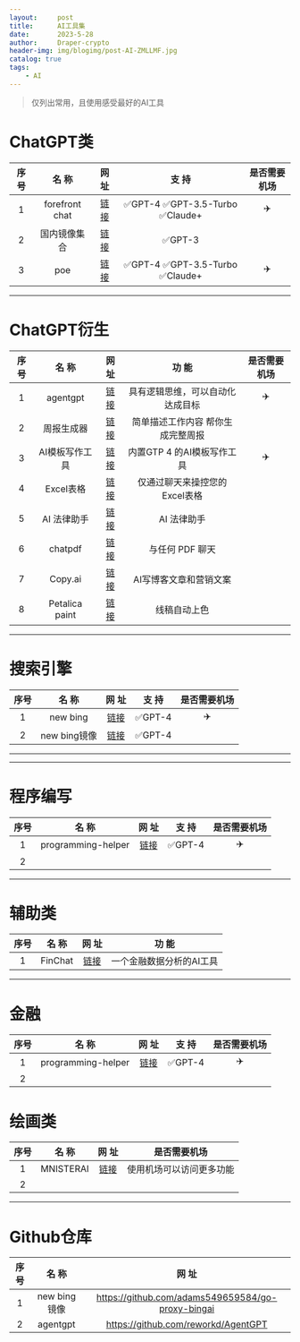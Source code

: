 ```yaml
---
layout:     post
title:      AI工具集
date:       2023-5-28
author:     Draper-crypto
header-img: img/blogimg/post-AI-ZMLLMF.jpg
catalog: true
tags:
    - AI
---
```


> 仅列出常用，且使用感受最好的AI工具

# ChatGPT类

|   序号  |   名     称    |          网    址          | 支   持 | 是否需要机场 |
| :------------: | :------------------------: | :-----: | :-----: | :-----: |
| 1 | forefront chat | [链接](https://chat.forefront.ai/) |    ✅GPT-4    ✅GPT-3.5-Turbo    ✅Claude+    |    ✈️    |
| 2 | 国内镜像集合 | [链接](http://doc.wuguokai.cn/s/xPq1iNw_v) | ✅GPT-3 |  |
| 3 | poe | [链接](https://poe.com/) | ✅GPT-4    ✅GPT-3.5-Turbo    ✅Claude+ | ✈️ |

-----

# ChatGPT衍生

|   序号  |   名     称    |          网    址          | 功   能 | 是否需要机场 |
| :------------: | :------------------------: | :-----: | :-----: | :-----: |
| 1 | agentgpt | [链接](https://agentgpt.reworkd.ai/zh) |    具有逻辑思维，可以自动化达成目标    |    ✈️    |
| 2 | 周报生成器 | [链接](https://zb.moyunav.com/zh) | 简单描述工作内容 帮你生成完整周报 |  |
| 3 | AI模板写作工具 |        [链接](https://wnr.ai/)         | 内置GTP 4 的AI模板写作工具 | ✈️ |
| 4 | Excel表格 |     [链接](https://chatexcel.com/)     | 仅通过聊天来操控您的Excel表格 |  |
| 5 | AI 法律助手 | [链接](https://law.moyunav.com/) | AI 法律助手 | |
| 6 | chatpdf | [链接](https://www.chatpdf.com/) | 与任何 PDF 聊天 | |
| 7 | Copy.ai | [链接](https://app.copy.ai/) | AI写博客文章和营销文案 | |
| 8 | Petalica paint | [链接](https://petalica.com/index_zh.html) | 线稿自动上色 | |

------

#  搜索引擎

|   序号  |   名     称    |          网    址          | 支   持 | 是否需要机场 |
| :------------: | :------------------------: | :-----: | :-----: | :-----: |
| 1 | new bing | [链接](bing.com/new) |    ✅GPT-4    |    ✈️    |
| 2 | new bing镜像 | [链接](https://bing.vcanbb.top/web/#/) | ✅GPT-4 |  |

------

------

#  程序编写

|   序号  |   名     称    |          网    址          | 支   持 | 是否需要机场 |
| :------------: | :------------------------: | :-----: | :-----: | :-----: |
| 1 | programming-helper | [链接](https://www.programming-helper.com/) |    ✅GPT-4    |    ✈️    |
| 2 |  |                                             |         |  |

------

# 辅助类

|   序号  |   名     称    |          网    址            | 功  能 |
| :------------: | :------------------------:  | :-----: | :-----: |
| 1 | FinChat | [链接](https://prompt.moyunav.com/) | 一个金融数据分析的AI工具 |

-----

#  金融

|   序号  |   名     称    |          网    址          | 支   持 | 是否需要机场 |
| :------------: | :------------------------: | :-----: | :-----: | :-----: |
| 1 | programming-helper | [链接](https://finchat.io/) |    ✅GPT-4    |    ✈️    |
| 2 |  |    

# 绘画类

|   序号  |   名     称    |          网    址            | 是否需要机场 |
| :------------: | :------------------------:  | :-----: | :-----: |
| 1 | MNISTERAI | [链接](https://mst.xyz/home/) | 使用机场可以访问更多功能 |
| 2 |  |  |    |

-----

# Github仓库

|   序号  |   名     称    |          网    址            |
| :------------: | :------------------------:  | :-----: |
| 1 | new bing镜像 | https://github.com/adams549659584/go-proxy-bingai |
| 2 | agentgpt | https://github.com/reworkd/AgentGPT |

